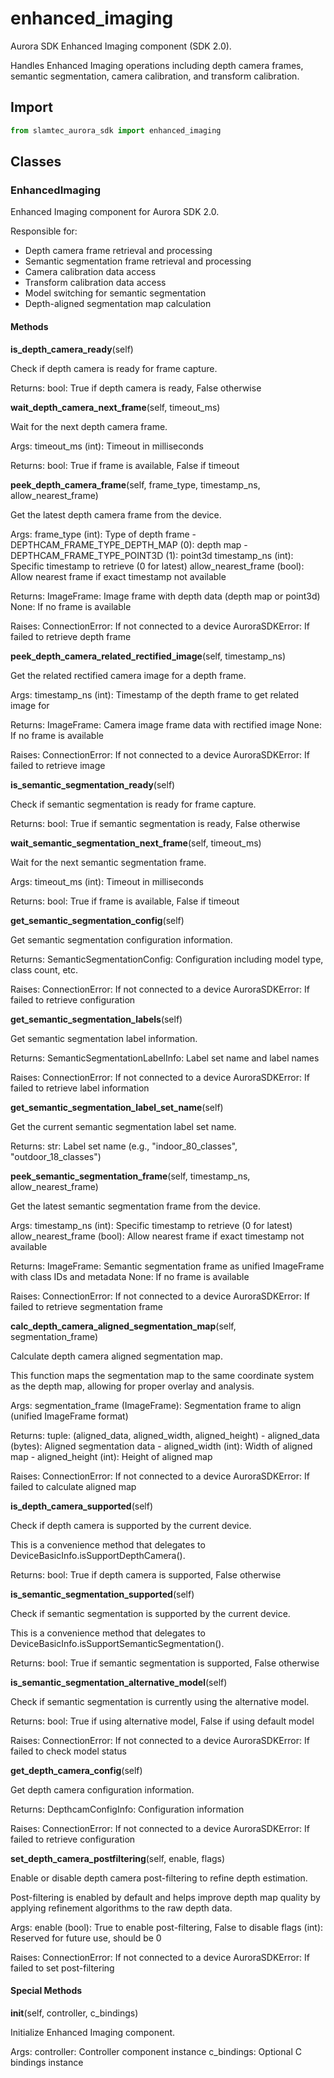 # enhanced_imaging

Aurora SDK Enhanced Imaging component (SDK 2.0).

Handles Enhanced Imaging operations including depth camera frames, semantic segmentation,
camera calibration, and transform calibration.

## Import

```python
from slamtec_aurora_sdk import enhanced_imaging
```

## Classes

### EnhancedImaging

Enhanced Imaging component for Aurora SDK 2.0.

Responsible for:
- Depth camera frame retrieval and processing
- Semantic segmentation frame retrieval and processing
- Camera calibration data access
- Transform calibration data access
- Model switching for semantic segmentation
- Depth-aligned segmentation map calculation

#### Methods

**is_depth_camera_ready**(self)

Check if depth camera is ready for frame capture.

Returns:
    bool: True if depth camera is ready, False otherwise

**wait_depth_camera_next_frame**(self, timeout_ms)

Wait for the next depth camera frame.

Args:
    timeout_ms (int): Timeout in milliseconds
    
Returns:
    bool: True if frame is available, False if timeout

**peek_depth_camera_frame**(self, frame_type, timestamp_ns, allow_nearest_frame)

Get the latest depth camera frame from the device.

Args:
    frame_type (int): Type of depth frame 
        - DEPTHCAM_FRAME_TYPE_DEPTH_MAP (0): depth map
        - DEPTHCAM_FRAME_TYPE_POINT3D (1): point3d
    timestamp_ns (int): Specific timestamp to retrieve (0 for latest)
    allow_nearest_frame (bool): Allow nearest frame if exact timestamp not available
    
Returns:
    ImageFrame: Image frame with depth data (depth map or point3d)
    None: If no frame is available
    
Raises:
    ConnectionError: If not connected to a device
    AuroraSDKError: If failed to retrieve depth frame

**peek_depth_camera_related_rectified_image**(self, timestamp_ns)

Get the related rectified camera image for a depth frame.

Args:
    timestamp_ns (int): Timestamp of the depth frame to get related image for
    
Returns:
    ImageFrame: Camera image frame data with rectified image
    None: If no frame is available
    
Raises:
    ConnectionError: If not connected to a device
    AuroraSDKError: If failed to retrieve image

**is_semantic_segmentation_ready**(self)

Check if semantic segmentation is ready for frame capture.

Returns:
    bool: True if semantic segmentation is ready, False otherwise

**wait_semantic_segmentation_next_frame**(self, timeout_ms)

Wait for the next semantic segmentation frame.

Args:
    timeout_ms (int): Timeout in milliseconds
    
Returns:
    bool: True if frame is available, False if timeout

**get_semantic_segmentation_config**(self)

Get semantic segmentation configuration information.

Returns:
    SemanticSegmentationConfig: Configuration including model type, class count, etc.
    
Raises:
    ConnectionError: If not connected to a device
    AuroraSDKError: If failed to retrieve configuration

**get_semantic_segmentation_labels**(self)

Get semantic segmentation label information.

Returns:
    SemanticSegmentationLabelInfo: Label set name and label names
    
Raises:
    ConnectionError: If not connected to a device
    AuroraSDKError: If failed to retrieve label information

**get_semantic_segmentation_label_set_name**(self)

Get the current semantic segmentation label set name.

Returns:
    str: Label set name (e.g., "indoor_80_classes", "outdoor_18_classes")

**peek_semantic_segmentation_frame**(self, timestamp_ns, allow_nearest_frame)

Get the latest semantic segmentation frame from the device.

Args:
    timestamp_ns (int): Specific timestamp to retrieve (0 for latest)
    allow_nearest_frame (bool): Allow nearest frame if exact timestamp not available
    
Returns:
    ImageFrame: Semantic segmentation frame as unified ImageFrame with class IDs and metadata
    None: If no frame is available
    
Raises:
    ConnectionError: If not connected to a device
    AuroraSDKError: If failed to retrieve segmentation frame

**calc_depth_camera_aligned_segmentation_map**(self, segmentation_frame)

Calculate depth camera aligned segmentation map.

This function maps the segmentation map to the same coordinate system as the depth map,
allowing for proper overlay and analysis.

Args:
    segmentation_frame (ImageFrame): Segmentation frame to align (unified ImageFrame format)
    
Returns:
    tuple: (aligned_data, aligned_width, aligned_height)
        - aligned_data (bytes): Aligned segmentation data
        - aligned_width (int): Width of aligned map
        - aligned_height (int): Height of aligned map
    
Raises:
    ConnectionError: If not connected to a device
    AuroraSDKError: If failed to calculate aligned map

**is_depth_camera_supported**(self)

Check if depth camera is supported by the current device.

This is a convenience method that delegates to DeviceBasicInfo.isSupportDepthCamera().

Returns:
    bool: True if depth camera is supported, False otherwise

**is_semantic_segmentation_supported**(self)

Check if semantic segmentation is supported by the current device.

This is a convenience method that delegates to DeviceBasicInfo.isSupportSemanticSegmentation().

Returns:
    bool: True if semantic segmentation is supported, False otherwise

**is_semantic_segmentation_alternative_model**(self)

Check if semantic segmentation is currently using the alternative model.

Returns:
    bool: True if using alternative model, False if using default model
    
Raises:
    ConnectionError: If not connected to a device
    AuroraSDKError: If failed to check model status

**get_depth_camera_config**(self)

Get depth camera configuration information.

Returns:
    DepthcamConfigInfo: Configuration information
    
Raises:
    ConnectionError: If not connected to a device
    AuroraSDKError: If failed to retrieve configuration

**set_depth_camera_postfiltering**(self, enable, flags)

Enable or disable depth camera post-filtering to refine depth estimation.

Post-filtering is enabled by default and helps improve depth map quality
by applying refinement algorithms to the raw depth data.

Args:
    enable (bool): True to enable post-filtering, False to disable
    flags (int): Reserved for future use, should be 0
    
Raises:
    ConnectionError: If not connected to a device
    AuroraSDKError: If failed to set post-filtering

#### Special Methods

**__init__**(self, controller, c_bindings)

Initialize Enhanced Imaging component.

Args:
    controller: Controller component instance
    c_bindings: Optional C bindings instance
